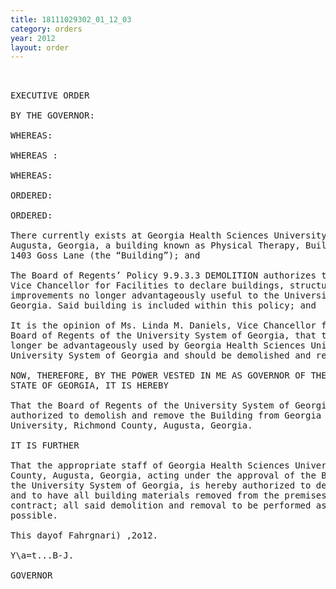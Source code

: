 ```yaml
---
title: 18111029302_01_12_03
category: orders
year: 2012
layout: order
---
```


<pre> 

EXECUTIVE ORDER

BY THE GOVERNOR:

WHEREAS:

WHEREAS :

WHEREAS:

ORDERED:

ORDERED:

There currently exists at Georgia Health Sciences University, Richmond County,
Augusta, Georgia, a building known as Physical Therapy, Building Number “CH”,
1403 Goss Lane (the “Building”); and

The Board of Regents’ Policy 9.9.3.3 DEMOLITION authorizes the Chancellor or
Vice Chancellor for Facilities to declare buildings, structures and other
improvements no longer advantageously useful to the University System of
Georgia. Said building is included within this policy; and

It is the opinion of Ms. Linda M. Daniels, Vice Chancellor for Facilities of the
Board of Regents of the University System of Georgia, that the Building can no
longer be advantageously used by Georgia Health Sciences University or the
University System of Georgia and should be demolished and removed.

NOW, THEREFORE, BY THE POWER VESTED IN ME AS GOVERNOR OF THE
STATE OF GEORGIA, IT IS HEREBY

That the Board of Regents of the University System of Georgia is hereby
authorized to demolish and remove the Building from Georgia Health Sciences
University, Richmond County, Augusta, Georgia.

IT IS FURTHER

That the appropriate staff of Georgia Health Sciences University, Richmond
County, Augusta, Georgia, acting under the approval of the Board of Regents of
the University System of Georgia, is hereby authorized to demolish the Building
and to have all building materials removed from the premises by public works
contract; all said demolition and removal to be performed as expeditiously as
possible.

This dayof Fahrgnari) ,2o12.

Y\a=t...B-J.

GOVERNOR

</pre>
